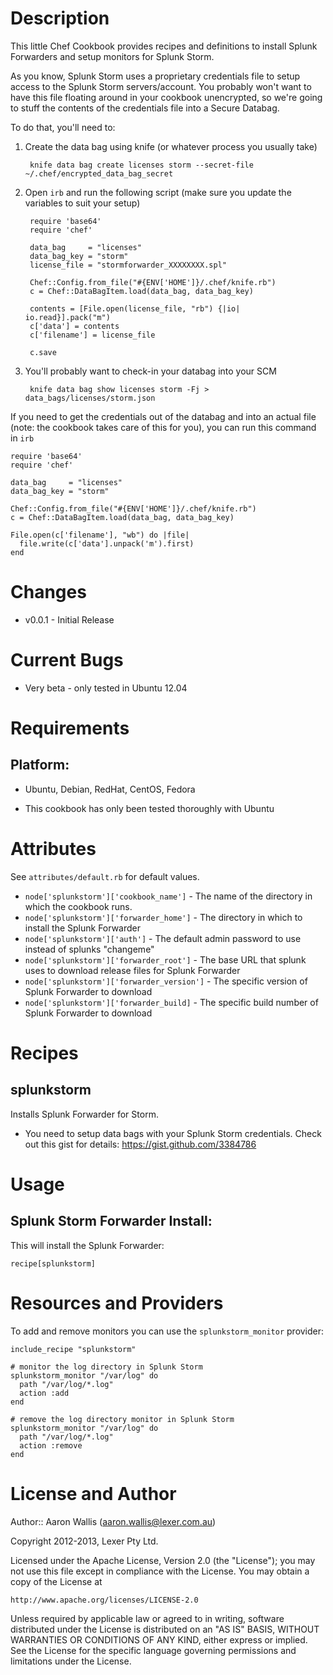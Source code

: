 Description
===========

This little Chef Cookbook provides recipes and definitions to install Splunk Forwarders and setup monitors for Splunk Storm.

As you know, Splunk Storm uses a proprietary credentials file to setup access to the Splunk Storm servers/account.
You probably won't want to have this file floating around in your cookbook unencrypted, so we're going to stuff the contents of the credentials file into a Secure Databag.

To do that, you'll need to:

1. Create the data bag using knife (or whatever process you usually take)
        
        knife data bag create licenses storm --secret-file ~/.chef/encrypted_data_bag_secret
2. Open `irb` and run the following script (make sure you update the variables to suit your setup)
        
        require 'base64'
        require 'chef'
        
        data_bag     = "licenses"
        data_bag_key = "storm"
        license_file = "stormforwarder_XXXXXXXX.spl"
        
        Chef::Config.from_file("#{ENV['HOME']}/.chef/knife.rb")
        c = Chef::DataBagItem.load(data_bag, data_bag_key)
        
        contents = [File.open(license_file, "rb") {|io| io.read}].pack("m")
        c['data'] = contents
        c['filename'] = license_file
        
        c.save
3. You'll probably want to check-in your databag into your SCM
        
        knife data bag show licenses storm -Fj > data_bags/licenses/storm.json

If you need to get the credentials out of the databag and into an actual file (note: the cookbook takes care of this for you), you can run this command in `irb`
    
    require 'base64'
    require 'chef'
    
    data_bag     = "licenses"
    data_bag_key = "storm"
    
    Chef::Config.from_file("#{ENV['HOME']}/.chef/knife.rb")
    c = Chef::DataBagItem.load(data_bag, data_bag_key)
    
    File.open(c['filename'], "wb") do |file|
      file.write(c['data'].unpack('m').first)
    end


Changes
=======

* v0.0.1 - Initial Release


Current Bugs
============

* Very beta - only tested in Ubuntu 12.04


Requirements
============

## Platform:

* Ubuntu, Debian, RedHat, CentOS, Fedora

- This cookbook has only been tested thoroughly with Ubuntu


Attributes
==========

See `attributes/default.rb` for default values.

* `node['splunkstorm']['cookbook_name']` - The name of the directory in which the cookbook runs.
* `node['splunkstorm']['forwarder_home']` - The directory in which to install the Splunk Forwarder
* `node['splunkstorm']['auth']` - The default admin password to use instead of splunks "changeme"
* `node['splunkstorm']['forwarder_root']` - The base URL that splunk uses to download release files for Splunk Forwarder
* `node['splunkstorm']['forwarder_version']` - The specific version of Splunk Forwarder to download
* `node['splunkstorm']['forwarder_build]` - The specific build number of Splunk Forwarder to download


Recipes
=======

splunkstorm
-----

Installs Splunk Forwarder for Storm.
- You need to setup data bags with your Splunk Storm credentials. Check out this gist for details: https://gist.github.com/3384786

Usage
=====

## Splunk Storm Forwarder Install:

This will install the Splunk Forwarder:

    recipe[splunkstorm]


Resources and Providers
=======================

To add and remove monitors you can use the `splunkstorm_monitor` provider:
    
    include_recipe "splunkstorm"
    
    # monitor the log directory in Splunk Storm
    splunkstorm_monitor "/var/log" do
      path "/var/log/*.log"
      action :add
    end
    
    # remove the log directory monitor in Splunk Storm
    splunkstorm_monitor "/var/log" do
      path "/var/log/*.log"
      action :remove
    end



License and Author
==================

Author:: Aaron Wallis (<aaron.wallis@lexer.com.au>)

Copyright 2012-2013, Lexer Pty Ltd.

Licensed under the Apache License, Version 2.0 (the "License");
you may not use this file except in compliance with the License.
You may obtain a copy of the License at

    http://www.apache.org/licenses/LICENSE-2.0

Unless required by applicable law or agreed to in writing, software
distributed under the License is distributed on an "AS IS" BASIS,
WITHOUT WARRANTIES OR CONDITIONS OF ANY KIND, either express or implied.
See the License for the specific language governing permissions and
limitations under the License.